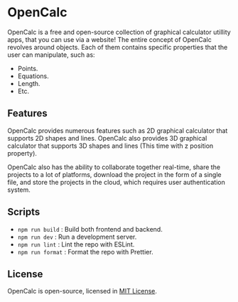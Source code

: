 # OpenCalc

OpenCalc is a free and open-source collection of graphical calculator utillity apps, that you can use via a website!
The entire concept of OpenCalc revolves around objects. Each of them contains specific properties that the user can manipulate, such as:

- Points.
- Equations.
- Length.
- Etc.

## Features

OpenCalc provides numerous features such as 2D graphical calculator that supports 2D shapes and lines. OpenCalc also provides 3D graphical calculator that supports 3D shapes and lines (This time with z position property).

OpenCalc also has the ability to collaborate together real-time, share the projects to a lot of platforms, download the project in the form of a single file, and store the projects in the cloud, which requires user authentication system.

## Scripts

- ```npm run build```  : Build both frontend and backend.
- ```npm run dev```    : Run a development server.
- ```npm run lint```   : Lint the repo with ESLint.
- ```npm run format``` : Format the repo with Prettier.

## License

OpenCalc is open-source, licensed in [MIT License](./LICENSE.md).